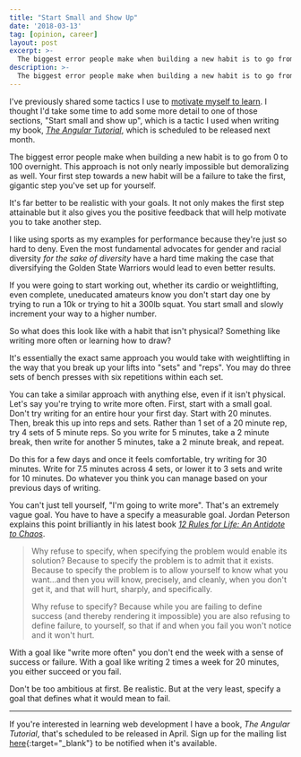 ```yaml
---
title: "Start Small and Show Up"
date: '2018-03-13'
tag: [opinion, career]
layout: post
excerpt: >-
  The biggest error people make when building a new habit is to go from 0 to 100 overnight.
description: >-
  The biggest error people make when building a new habit is to go from 0 to 100 overnight.
---
```


I've previously shared some tactics I use to <a href="http://atom-morgan.github.io/learning-and-motivation" target="_blank">motivate myself to learn</a>. I thought I'd take some time to add some more detail to one of those sections, "Start small and show up", which is a tactic I used when writing my book, <a href="http://www.angulartutorial.org/" target="_blank">*The Angular Tutorial*</a>, which is scheduled to be released next month.

The biggest error people make when building a new habit is to go from 0 to 100 overnight. This approach is not only nearly impossible but demoralizing as well. Your first step towards a new habit will be a failure to take the first, gigantic step you've set up for yourself.

It's far better to be realistic with your goals. It not only makes the first step attainable but it also gives you the positive feedback that will help motivate you to take another step.

I like using sports as my examples for performance because they're just so hard to deny. Even the most fundamental advocates for gender and racial diversity *for the sake of diversity* have a hard time making the case that diversifying the Golden State Warriors would lead to even better results.

If you were going to start working out, whether its cardio or weightlifting, even complete, uneducated amateurs know you don't start day one by trying to run a 10k or trying to hit a 300lb squat. You start small and slowly increment your way to a higher number.

So what does this look like with a habit that isn't physical? Something like writing more often or learning how to draw?

It's essentially the exact same approach you would take with weightlifting in the way that you break up your lifts into "sets" and "reps". You may do three sets of bench presses with six repetitions within each set.

You can take a similar approach with anything else, even if it isn't physical. Let's say you're trying to write more often. First, start with a small goal. Don't try writing for an entire hour your first day. Start with 20 minutes. Then, break this up into reps and sets. Rather than 1 set of a 20 minute rep, try 4 sets of 5 minute reps. So you write for 5 minutes, take a 2 minute break, then write for another 5 minutes, take a 2 minute break, and repeat.

Do this for a few days and once it feels comfortable, try writing for 30 minutes. Write for 7.5 minutes across 4 sets, or lower it to 3 sets and write for 10 minutes. Do whatever you think you can manage based on your previous days of writing.

You can't just tell yourself, "I'm going to write more". That's an extremely vague goal. You have to have a specify a measurable goal. Jordan Peterson explains this point brilliantly in his latest book <a href="https://amzn.to/2XDQnLV" target="_blank">*12 Rules for Life: An Antidote to Chaos*</a>.

> Why refuse to specify, when specifying the problem would enable its solution? Because to specify the problem is to admit that it exists. Because to specify the problem is to allow yourself to know what you want...and then you will know, precisely, and cleanly, when you don't get it, and that will hurt, sharply, and specifically.
>
> Why refuse to specify? Because while you are failing to define success (and thereby rendering it impossible) you are also refusing to define failure, to yourself, so that if and when you fail you won't notice and it won't hurt.

With a goal like "write more often" you don't end the week with a sense of success or failure. With a goal like writing 2 times a week for 20 minutes, you either succeed or you fail.

Don't be too ambitious at first. Be realistic. But at the very least, specify a goal that defines what it would mean to fail.

---

If you're interested in learning web development I have a book, *The Angular Tutorial*, that's scheduled to be released in April. Sign up for the mailing list [here](http://www.angulartutorial.org/){:target="_blank"} to be notified when it's available.

